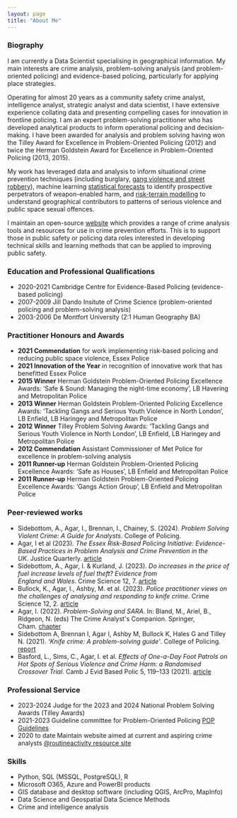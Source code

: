 ```yaml
---
layout: page
title: "About Me"
---
```


### Biography

I am currently a Data Scientist specialising in geographical information. My main interests are crime analysis, problem-solving analysis (and problem-oriented policing) and evidence-based policing, particularly for applying place strategies.

Operating for almost 20 years as a community safety crime analyst, intelligence analyst, strategic analyst and data scientist, I have extensive experience collating data and presenting compelling cases for innovation in frontline policing. I am an expert problem-solving practitioner who has developed analytical products to inform operational policing and decision-making. I have been awarded for analysis and problem solving having won the Tilley Award for Excellence in Problem-Oriented Policing (2012) and twice the Herman Goldstein Award for Excellence in Problem-Oriented Policing (2013, 2015).

My work has leveraged data and analysis to inform situational crime prevention techniques (including burglary, <a href= "https://www.taylorfrancis.com/chapters/edit/10.4324/9780429457357-5/gang-violence-enfield-london-lisa-tompson-kate-bowers" target="_blank">gang violence and street robbery</a>), machine learning <a href="https://www.sebp.police.uk/2020-virtual-conference" target="_blank">statistical forecasts</a> to identify prospective perpetrators of weapon-enabled harm, and <a href="https://www.tandfonline.com/doi/full/10.1080/07418825.2023.2209163" target="_blank">risk-terrain modelling</a> to understand geographical contributors to patterns of serious violence and public space sexual offences. 

I maintain an open-source <a href="https://sites.google.com/view/routineactivity/home?authuser=0" target="_blank">website</a> which provides a range of crime analysis tools and resources for use in crime prevention efforts. This is to support those in public safety or policing data roles interested in developing technical skills and learning methods that can be applied to improving public safety.

### Education and Professional Qualifications

* 2020-2021 Cambridge Centre for Evidence-Based Policing (evidence-based policing)
* 2007-2009 Jill Dando Insitute of Crime Science (problem-oriented policing and problem-solving analysis)
* 2003-2006 De Montfort University (2:1 Human Geography BA)

### Practitioner Honours and Awards

* **2021 Commendation** for work implementing risk-based policing and reducing public space violence, Essex Police
* **2021 Innovation of the Year** in recognition of innovative work that has benefitted Essex Police
* **2015 Winner** Herman Goldstein Problem-Oriented Policing Excellence Awards: ‘Safe & Sound: Managing the night-time economy’, LB Havering and Metropolitan Police
* **2013 Winner** Herman Goldstein Problem-Oriented Policing Excellence Awards: ‘Tackling Gangs and Serious Youth Violence in North London’, LB Enfield, LB Haringey and Metropolitan Police
* **2012 Winner** Tilley Problem Solving Awards: ‘Tackling Gangs and Serious Youth Violence in North London’, LB Enfield, LB Haringey and Metropolitan Police
* **2012 Commendation** Assistant Commissioner of Met Police for excellence in problem-solving analysis
* **2011 Runner-up** Herman Goldstein Problem-Oriented Policing Excellence Awards: ‘Safe as Houses’, LB Enfield and Metropolitan Police
* **2011 Runner-up** Herman Goldstein Problem-Oriented Policing Excellence Awards: ‘Gangs Action Group’, LB Enfield and Metropolitan Police

### Peer-reviewed works
 
* Sidebottom, A., Agar, I., Brennan, I., Chainey, S. (2024). *Problem Solving Violent Crime: A Guide for Analysts*. College of Policing.
* Agar, I et al (2023). *The Essex Risk-Based Policing Initiative: Evidence-Based Practices in Problem Analysis and Crime Prevention in the UK*. Justice Quarterly. <a href="https://www.tandfonline.com/doi/full/10.1080/07418825.2023.2209163" target="_blank">article</a>
* Sidebottom, A., Agar, I. & Kurland, J. (2023). *Do increases in the price of fuel increase levels of fuel theft? Evidence from England and Wales*. Crime Science 12, 7. <a href="https://crimesciencejournal.biomedcentral.com/articles/10.1186/s40163-023-00182-7#citeas" target="_blank">article</a>
* Bullock, K., Agar, I., Ashby, M. et al. (2023). *Police practitioner views on the challenges of analysing and responding to knife crime*. Crime Science 12, 2. <a href="https://crimesciencejournal.biomedcentral.com/articles/10.1186/s40163-022-00180-1" target="_blank">article</a>
* Agar, I. (2022). *Problem-Solving and SARA*. In: Bland, M., Ariel, B., Ridgeon, N. (eds) The Crime Analyst's Companion. Springer, Cham. <a href="https://link.springer.com/chapter/10.1007/978-3-030-94364-6_14" target="_blank">chapter</a>
* Sidebottom A, Brennan I, Agar I, Ashby M, Bullock K, Hales G and Tilley N. (2021). *‘Knife crime: A problem-solving guide’*. College of Policing. <a href="https://assets.college.police.uk/s3fs-public/2021-11/Knife-crime-a-problem-solving-guide.pdf" target="_blank">report</a>
* Basford, L., Sims, C., Agar, I. et al. *Effects of One-a-Day Foot Patrols on Hot Spots of Serious Violence and Crime Harm: a Randomised Crossover Trial*. Camb J Evid Based Polic 5, 119–133 (2021). <a href="https://link.springer.com/article/10.1007/s41887-021-00067-2" target="_blank">article</a>

### Professional Service

* 2023-2024 Judge for the 2023 and 2024 National Problem Solving Awards (Tilley Awards)
* 2021-2023 Guideline committee for Problem-Oriented Policing <a href="https://www.college.police.uk/article/problem-oriented-policing-pop-guidelines" target="_blank">POP Guidelines</a>
* 2020 to date Maintain website aimed at current and aspiring crime analysts <a href="https://sites.google.com/view/routineactivity/home?authuser=0" target="_blank">@routineactivity resource site</a>
  

### Skills

* Python, SQL (MSSQL, PostgreSQL), R
* Microsoft O365, Azure and PowerBI products
* GIS database and desktop software (including QGIS, ArcPro, MapInfo)
* Data Science and Geospatial Data Science Methods 
* Crime and intelligence analysis






